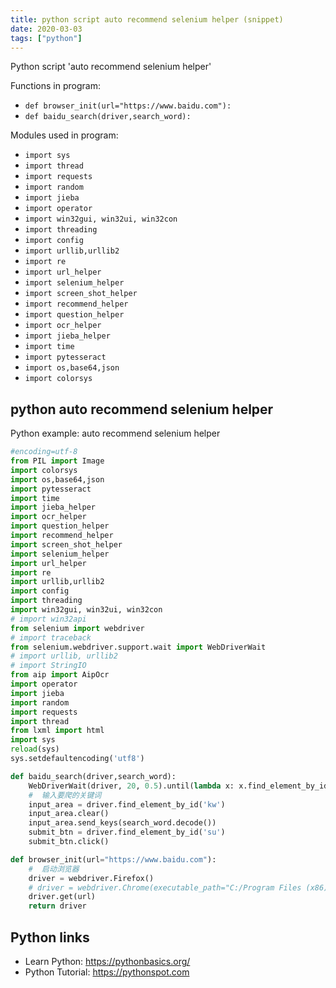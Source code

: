 ```yaml
---
title: python script auto recommend selenium helper (snippet)
date: 2020-03-03
tags: ["python"]
---
```

Python script 'auto recommend selenium helper'

Functions in program: 
* `def browser_init(url="https://www.baidu.com"):`
* `def baidu_search(driver,search_word):`

Modules used in program: 
* `import sys`
* `import thread`
* `import requests`
* `import random`
* `import jieba`
* `import operator`
* `import win32gui, win32ui, win32con`
* `import threading`
* `import config`
* `import urllib,urllib2`
* `import re`
* `import url_helper`
* `import selenium_helper`
* `import screen_shot_helper`
* `import recommend_helper`
* `import question_helper`
* `import ocr_helper`
* `import jieba_helper`
* `import time`
* `import pytesseract`
* `import os,base64,json`
* `import colorsys`

## python auto recommend selenium helper

Python example: auto recommend selenium helper

```python
#encoding=utf-8
from PIL import Image
import colorsys
import os,base64,json
import pytesseract
import time
import jieba_helper
import ocr_helper
import question_helper
import recommend_helper
import screen_shot_helper
import selenium_helper
import url_helper
import re
import urllib,urllib2
import config
import threading
import win32gui, win32ui, win32con
# import win32api
from selenium import webdriver
# import traceback
from selenium.webdriver.support.wait import WebDriverWait
# import urllib, urllib2
# import StringIO 
from aip import AipOcr
import operator
import jieba
import random
import requests
import thread
from lxml import html
import sys
reload(sys) 
sys.setdefaultencoding('utf8')

def baidu_search(driver,search_word):
    WebDriverWait(driver, 20, 0.5).until(lambda x: x.find_element_by_id('kw'))
    #  输入要爬的关键词
    input_area = driver.find_element_by_id('kw')
    input_area.clear()
    input_area.send_keys(search_word.decode())
    submit_btn = driver.find_element_by_id('su')
    submit_btn.click()

def browser_init(url="https://www.baidu.com"):
    #  启动浏览器
    driver = webdriver.Firefox()
    # driver = webdriver.Chrome(executable_path="C:/Program Files (x86)/Google/Chrome/Application/chromedriver.exe")  
    driver.get(url)
    return driver

```

## Python links

- Learn Python: https://pythonbasics.org/
- Python Tutorial: https://pythonspot.com
